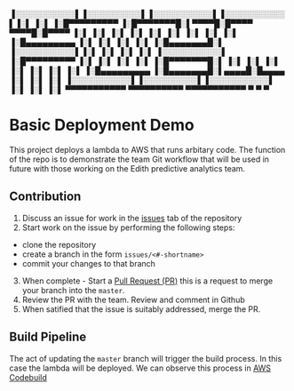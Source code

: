 ▐░░░░░░░░░░░▌▐░░░░░░░░░░▌▐░░░░░░░░░░░▌▐░░░░░░░░░░░▌▐░▌       ▐░▌
▐░█▀▀▀▀▀▀▀▀▀ ▐░█▀▀▀▀▀▀▀█░▌▀▀▀▀█░█▀▀▀▀  ▀▀▀▀█░█▀▀▀▀ ▐░▌       ▐░▌
▐░▌          ▐░▌       ▐░▌    ▐░▌          ▐░▌     ▐░▌       ▐░▌
▐░█▄▄▄▄▄▄▄▄▄ ▐░▌       ▐░▌    ▐░▌          ▐░▌     ▐░█▄▄▄▄▄▄▄█░▌
▐░░░░░░░░░░░▌▐░▌       ▐░▌    ▐░▌          ▐░▌     ▐░░░░░░░░░░░▌
▐░█▀▀▀▀▀▀▀▀▀ ▐░▌       ▐░▌    ▐░▌          ▐░▌     ▐░█▀▀▀▀▀▀▀█░▌
▐░▌          ▐░▌       ▐░▌    ▐░▌          ▐░▌     ▐░▌       ▐░▌
▐░█▄▄▄▄▄▄▄▄▄ ▐░█▄▄▄▄▄▄▄█░▌▄▄▄▄█░█▄▄▄▄      ▐░▌     ▐░▌       ▐░▌
▐░░░░░░░░░░░▌▐░░░░░░░░░░▌▐░░░░░░░░░░░▌     ▐░▌     ▐░▌       ▐░▌
 ▀▀▀▀▀▀▀▀▀▀▀  ▀▀▀▀▀▀▀▀▀▀  ▀▀▀▀▀▀▀▀▀▀▀       ▀       ▀         ▀ 


# Basic Deployment Demo

This project deploys a lambda to AWS that runs arbitary code.  The function of the repo is to demonstrate the team Git workflow that will be used in future with those working on the Edith predictive analytics team.

## Contribution

1. Discuss an issue for work in the [issues](https://github.com/yanliu2/anzi-demo) tab of the repository
2. Start work on the issue by performing the following steps:
- clone the repository
- create a branch in the form `issues/<#-shortname>`
- commit your changes to that branch
3. When complete - Start a [Pull Request (PR)](https://github.com/yanliu2/anzi-demo/pulls)
this is a request to merge your branch into the `master`.
4. Review the PR with the team.  Review and comment in Github
5. When satified that the issue is suitably addressed, merge the PR.


## Build Pipeline
The act of updating the `master` branch will trigger the build process.  In this case the lambda will be deployed.  We can observe this process in [AWS Codebuild](https://incomplete)



